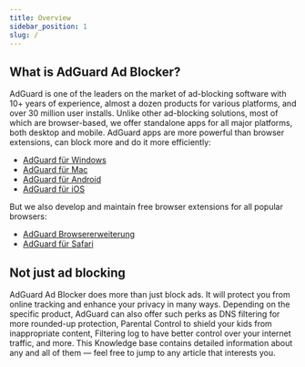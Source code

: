 ```yaml
---
title: Overview
sidebar_position: 1
slug: /
---
```


## What is AdGuard Ad Blocker?

AdGuard is one of the leaders on the market of ad-blocking software with 10+ years of experience, almost a dozen products for various platforms, and over 30 million user installs. Unlike other ad-blocking solutions, most of which are browser-based, we offer standalone apps for all major platforms, both desktop and mobile. AdGuard apps are more powerful than browser extensions, can block more and do it more efficiently:

* [AdGuard für Windows](/adguard-for-windows/overview)
* [AdGuard für Mac](/adguard-for-mac/overview)
* [AdGuard für Android](/adguard-for-android/overview)
* [AdGuard für iOS](/adguard-for-ios/overview)

But we also develop and maintain free browser extensions for all popular browsers:

* [AdGuard Browsererweiterung](/adguard-browser-extension/overview)
* [AdGuard für Safari](/adguard-for-safari/overview)

## Not just ad blocking

AdGuard Ad Blocker does more than just block ads. It will protect you from online tracking and enhance your privacy in many ways. Depending on the specific product, AdGuard can also offer such perks as DNS filtering for more rounded-up protection, Parental Control to shield your kids from inappropriate content, Filtering log to have better control over your internet traffic, and more. This Knowledge base contains detailed information about any and all of them — feel free to jump to any article that interests you.